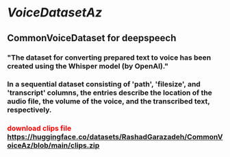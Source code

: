 # *VoiceDatasetAz*
## CommonVoiceDataset for deepspeech
### "The dataset for converting prepared text to voice has been created using the Whisper model (by OpenAI)."
### In a sequential dataset consisting of 'path', 'filesize', and 'transcript' columns, the entries describe the location of the audio file, the volume of the voice, and the transcribed text, respectively.
### <p style='color:red'> download clips file https://huggingface.co/datasets/RashadGarazadeh/CommonVoiceAz/blob/main/clips.zip </p>
